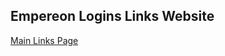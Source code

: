 ## Empereon Logins Links Website

[Main Links Page](https://unitech357.github.io/coursera-test/site/Public-protected.html)


